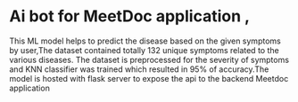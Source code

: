 # Ai bot for MeetDoc application ,
This ML  model helps to predict the disease based on the given symptoms by user,The dataset contained totally 132 unique symptoms related to the various diseases.
The dataset is preprocessed for the severity of symptoms and KNN classifier was trained which resulted in 95% of accuracy.The model is hosted with flask server to expose the api to the backend Meetdoc application
